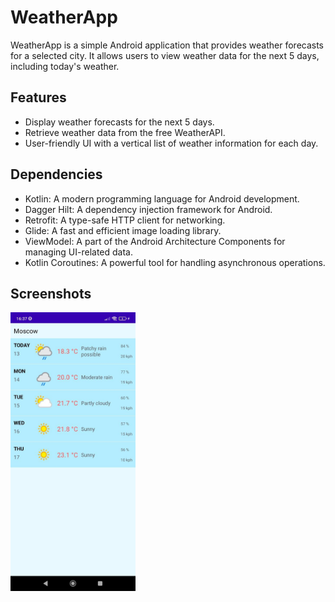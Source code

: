 # WeatherApp

WeatherApp is a simple Android application that provides weather forecasts for a selected city. It allows users to view weather data for the next 5 days, including today's weather.

## Features

- Display weather forecasts for the next 5 days.
- Retrieve weather data from the free WeatherAPI.
- User-friendly UI with a vertical list of weather information for each day.

## Dependencies

- Kotlin: A modern programming language for Android development.
- Dagger Hilt: A dependency injection framework for Android.
- Retrofit: A type-safe HTTP client for networking.
- Glide: A fast and efficient image loading library.
- ViewModel: A part of the Android Architecture Components for managing UI-related data.
- Kotlin Coroutines: A powerful tool for handling asynchronous operations.


## Screenshots

<img src="screenshots/1.jpg" width="200">
